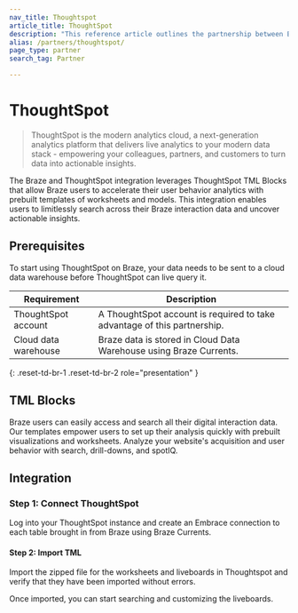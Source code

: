 ```yaml
---
nav_title: Thoughtspot
article_title: ThoughtSpot
description: "This reference article outlines the partnership between Braze and ThoughtSpot, a next-generation analytics platform that enables users to limitlessly search across their Braze interaction data and uncover actionable insights."
alias: /partners/thoughtspot/
page_type: partner
search_tag: Partner

---
```


# ThoughtSpot

> ThoughtSpot is the modern analytics cloud, a next-generation analytics platform that delivers live analytics to your modern data stack - empowering your colleagues, partners, and customers to turn data into actionable insights.

The Braze and ThoughtSpot integration leverages ThoughtSpot TML Blocks that allow Braze users to accelerate their user behavior analytics with prebuilt templates of worksheets and models. This integration enables users to limitlessly search across their Braze interaction data and uncover actionable insights. 

## Prerequisites

To start using ThoughtSpot on Braze, your data needs to be sent to a cloud data warehouse before ThoughtSpot can live query it.

| Requirement | Description |
| ----------- | ----------- |
| ThoughtSpot account | A ThoughtSpot account is required to take advantage of this partnership. |
| Cloud data warehouse| Braze data is stored in Cloud Data Warehouse using Braze Currents. |
{: .reset-td-br-1 .reset-td-br-2 role="presentation" }

## TML Blocks

Braze users can easily access and search all their digital interaction data. Our templates empower users to set up their analysis quickly with prebuilt visualizations and worksheets. Analyze your website's acquisition and user behavior with search, drill-downs, and spotIQ.

## Integration

### Step 1: Connect ThoughtSpot 

Log into your ThoughtSpot instance and create an Embrace connection to each table brought in from Braze using Braze Currents.

#### Step 2: Import TML

Import the zipped file for the worksheets and liveboards in Thoughtspot and verify that they have been imported without errors. 

Once imported, you can start searching and customizing the liveboards. 

